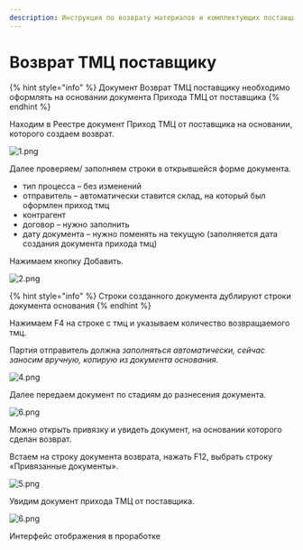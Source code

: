```yaml
---
description: Инструкция по возврату материалов и комплектующих поставщику
---
```


# Возврат ТМЦ поставщику

{% hint style="info" %}
Документ Возврат ТМЦ поставщику необходимо оформлять на основании документа Прихода ТМЦ от поставщика
{% endhint %}

Находим в Реестре документ Приход ТМЦ от поставщика на основании, которого создаем возврат.

![1.png](<../../.gitbook/assets/0 (57).png>)

Далее проверяем/ заполняем строки в открывшейся форме документа.

* тип процесса – без изменений
* отправитель – автоматически ставится склад, на который был оформлен приход тмц
* контрагент
* договор – нужно заполнить
* дату документа – нужно поменять на текущую (заполняется дата создания документа прихода тмц)

Нажимаем кнопку Добавить.

![2.png](<../../.gitbook/assets/1 (42).png>)

{% hint style="info" %}
Строки созданного документа дублируют строки документа основания
{% endhint %}

Нажимаем F4 на строке с тмц и указываем количество возвращаемого тмц.

Партия отправитель должна _заполняться автоматически, сейчас заносим вручную, копирую из документа основания._

![4.png](<../../.gitbook/assets/2 (37).png>)

Далее передаем документ по стадиям до разнесения документа.

![6.png](<../../.gitbook/assets/3 (102).png>)

Можно открыть привязку и увидеть документ, на основании которого сделан возврат.

Встаем на строку документа возврата, нажать F12, выбрать строку «Привязанные документы».

![5.png](<../../.gitbook/assets/4 (55).png>)

Увидим документ прихода ТМЦ от поставщика.

![6.png](<../../.gitbook/assets/5 (66).png>)

Интерфейс отображения в проработке
